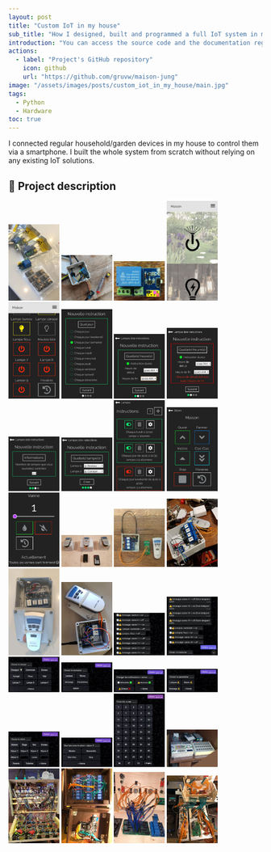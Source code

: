 ```yaml
---
layout: post
title: "Custom IoT in my house"
sub_title: "How I designed, built and programmed a full IoT system in my house from scratch."
introduction: "You can access the source code and the documentation regarding this project on the following GitHub repository:"
actions:
  - label: "Project's GitHub repository"
    icon: github
    url: "https://github.com/gruvw/maison-jung"
image: "/assets/images/posts/custom_iot_in_my_house/main.jpg"
tags:
  - Python
  - Hardware
toc: true
---
```


I connected regular household/garden devices in my house to control them via a smartphone.
I built the whole system from scratch without relying on any existing IoT solutions.

## 📱 Project description

<img width="20%" src="/assets/images/posts/custom_iot_in_my_house/lamps/esp_mini.jpg" alt="Relay and ESP mini packages">
<img width="20%" src="/assets/images/posts/custom_iot_in_my_house/lamps/lamp_open_mini_wemos.jpg" alt="Relay with ESP cables for lamp in box">
<img width="20%" src="/assets/images/posts/custom_iot_in_my_house/lamps/mini_relay_ports.jpg" alt="Relay for ESP mini with pinout">

<img width="20%" src="/assets/images/posts/custom_iot_in_my_house/site/site_home.jpg" alt="Mobile home screen WEB interface">
<img width="20%" src="/assets/images/posts/custom_iot_in_my_house/site/site_lamps_control.jpg" alt="Lamps control WEB interface">
<img width="20%" src="/assets/images/posts/custom_iot_in_my_house/site/site_schedule_control_1.jpg" alt="Scheduler day picker">
<img width="20%" src="/assets/images/posts/custom_iot_in_my_house/site/site_schedule_control_2.jpg" alt="Scheduler time picker">
<img width="20%" src="/assets/images/posts/custom_iot_in_my_house/site/site_schedule_invalid.jpg" alt="Scheduler invalid times validation">
<img width="20%" src="/assets/images/posts/custom_iot_in_my_house/site/site_schedule_control_3.jpg" alt="Scheduler number of lamps picker">
<img width="20%" src="/assets/images/posts/custom_iot_in_my_house/site/site_schedule_control_4.jpg" alt="Scheduler lamp picker">
<img width="20%" src="/assets/images/posts/custom_iot_in_my_house/site/site_schedule_enable.jpg" alt="Scheduler summary of active schedules">
<img width="20%" src="/assets/images/posts/custom_iot_in_my_house/site/site_stores_control.jpg" alt="Stores WEB controls for whole house">
<img width="20%" src="/assets/images/posts/custom_iot_in_my_house/site/site_vanne_control.jpg" alt="Water WEB controls">

<img width="20%" src="/assets/images/posts/custom_iot_in_my_house/stores/final_stores.jpg" alt="Three final assembled box for stores control + IR stores remote">
<img width="20%" src="/assets/images/posts/custom_iot_in_my_house/stores/store_multiple_connect_green.jpg" alt="Stores inside of control box with relays connected to buttons (open remote)">
<img width="20%" src="/assets/images/posts/custom_iot_in_my_house/stores/store_multiple_open.jpeg" alt="Stores remote with open box (cables inside remote)">
<img width="20%" src="/assets/images/posts/custom_iot_in_my_house/stores/store_multiple_open_final.jpg" alt="Stores remote (multiple) final box open">
<img width="20%" src="/assets/images/posts/custom_iot_in_my_house/stores/store_single_open.jpg" alt="Stores remote (single) final box open">

<img width="20%" src="/assets/images/posts/custom_iot_in_my_house/telegram/telegram_feedback_1.jpg" alt="Telegram scheduler feedback messages">
<img width="20%" src="/assets/images/posts/custom_iot_in_my_house/telegram/telegram_feedback_2.jpg" alt="Telegram other user feedback messages">
<img width="20%" src="/assets/images/posts/custom_iot_in_my_house/telegram/telegram_lamps.jpg" alt="Telegram lamp menu">
<img width="20%" src="/assets/images/posts/custom_iot_in_my_house/telegram/telegram_menu.jpg" alt="Telegram main menu">
<img width="20%" src="/assets/images/posts/custom_iot_in_my_house/telegram/telegram_notification.jpg" alt="Telegram notification selection menu">
<img width="20%" src="/assets/images/posts/custom_iot_in_my_house/telegram/telegram_settings.jpg" alt="Telegram settings menu">
<img width="20%" src="/assets/images/posts/custom_iot_in_my_house/telegram/telegram_stores.jpg" alt="Telegram store selection menu">
<img width="20%" src="/assets/images/posts/custom_iot_in_my_house/telegram/telegram_stores_action.jpg" alt="Telegram store action">
<img width="20%" src="/assets/images/posts/custom_iot_in_my_house/telegram/telegram_vanne.jpg" alt="Telegram vanne selection">

<img width="20%" src="/assets/images/posts/custom_iot_in_my_house/water/outside.jpg" alt="Outside boxes for garden control">
<img width="20%" src="/assets/images/posts/custom_iot_in_my_house/water/relay_box_1.jpg" alt="Metal box inside">
<img width="20%" src="/assets/images/posts/custom_iot_in_my_house/water/relay_box_2.jpg" alt="Arduino MEGA relays for vannes controls">
<img width="20%" src="/assets/images/posts/custom_iot_in_my_house/water/startup_box_open_1.jpg" alt="Startup/power box insides">
<img width="20%" src="/assets/images/posts/custom_iot_in_my_house/water/startup_box_open_2.jpg" alt="Startup/power open box cables connected">
